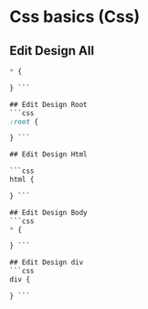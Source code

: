 
<link rel="stylesheet"
href="mdfutr.css"/>

# Css basics (Css)

## Edit Design All 
```css
* {

} ```

## Edit Design Root
```css
:root {

} ```

## Edit Design Html

```css
html {

} ```

## Edit Design Body
```css
* {

} ```

## Edit Design div
```css
div {

} ```